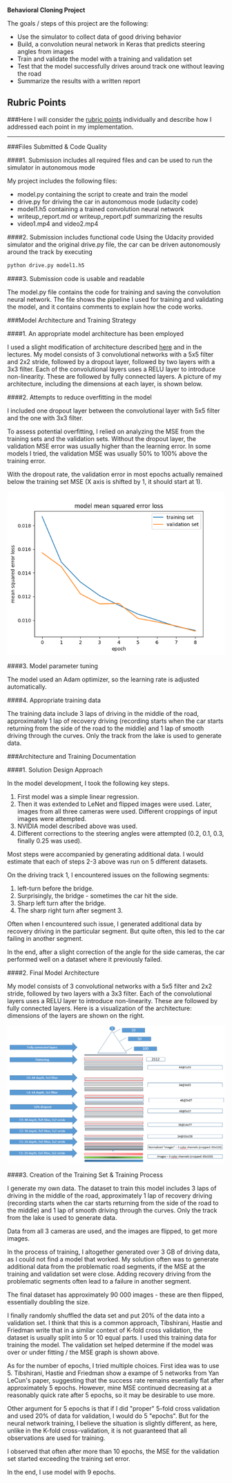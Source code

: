 
**Behavioral Cloning Project**

The goals / steps of this project are the following:
* Use the simulator to collect data of good driving behavior
* Build, a convolution neural network in Keras that predicts steering angles from images
* Train and validate the model with a training and validation set
* Test that the model successfully drives around track one without leaving the road
* Summarize the results with a written report


## Rubric Points
###Here I will consider the [rubric points](https://review.udacity.com/#!/rubrics/432/view) individually and describe how I addressed each point in my implementation.  

---
###Files Submitted & Code Quality

####1. Submission includes all required files and can be used to run the simulator in autonomous mode

My project includes the following files:
* model.py containing the script to create and train the model
* drive.py for driving the car in autonomous mode (udacity code)
* model1.h5 containing a trained convolution neural network 
* writeup_report.md or writeup_report.pdf summarizing the results
* video1.mp4 and video2.mp4

####2. Submission includes functional code
Using the Udacity provided simulator and the original drive.py file, the car can be driven autonomously around the track by executing 
```sh
python drive.py model1.h5
```

####3. Submission code is usable and readable

The model.py file contains the code for training and saving the convolution neural network. The file shows the pipeline I used for training and validating the model, and it contains comments to explain how the code works.

###Model Architecture and Training Strategy

####1. An appropriate model architecture has been employed

I used a slight modification of architecture described [here](https://devblogs.nvidia.com/parallelforall/deep-learning-self-driving-cars/) and in the lectures. My model consists of 3 convolutional networks with a 5x5 filter and 2x2 stride, followed by a dropout layer, followed by two layers with a 3x3 filter. Each of the convolutional layers uses a RELU layer to introduce non-linearity. These are followed by fully connected layers. A picture of my architecture, including the dimensions at each layer, is shown below.

####2. Attempts to reduce overfitting in the model

I included one dropout layer between the convolutional layer with 5x5 filter and the one with 3x3 filter. 

To assess potential overfitting, I relied on analyzing the MSE from the training sets and the validation sets. Without the dropout layer, the validation MSE error was usually higher than the learning error. In some models I tried, the validation MSE was usually 50% to 100% above the training error. 

With the dropout rate, the validation error in most epochs actually remained below the training set MSE (X axis is shifted by 1, it should start at 1).

![alt text](https://github.com/MartinTomis/Cloning/blob/master/model1_MSE.png "MSE")

####3. Model parameter tuning

The model used an Adam optimizer, so the learning rate is adjusted automatically.

####4. Appropriate training data

The training data include 3 laps of driving in the middle of the road, approximately 1 lap of recovery driving (recording starts when the car starts returning from the side of the road to the middle) and 1 lap of smooth driving through the curves. Only the track from the lake is used to generate data.

###Architecture and Training Documentation

####1. Solution Design Approach

In the model development, I took the following key steps. 
1. First model was a simple linear regression.
2. Then it was extended to LeNet and flipped images were used. Later, images from all three cameras were used. Different croppings of input images were attempted.
3. NVIDIA model described above was used.
4. Different corrections to the steering angles were attempted (0.2, 0.1, 0.3, finally 0.25 was used).

Most steps were accompanied by generating additional data. I would estimate that each of steps 2-3 above was run on 5 different datasets.

On the driving track 1, I encountered issues on the following segments:
1. left-turn before the bridge.
2. Surprisingly, the bridge - sometimes the car hit the side.
3. Sharp left turn after the bridge.
4. The sharp right turn after segment 3.

Often when I encountered such issue, I generated additional data by recovery driving in the particular segment. But quite often, this led to the car failing in another segment.

In the end, after a slight correction of the angle for the side cameras, the car performed well on a dataset where it previously failed.


####2. Final Model Architecture

My model consists of 3 convolutional networks with a 5x5 filter and 2x2 stride, followed by two layers with a 3x3 filter. Each of the convolutional layers uses a RELU layer to introduce non-linearity. These are followed by fully connected layers.
Here is a visualization of the architecture: dimensions of the layers are shown on the right.

![alt text](https://github.com/MartinTomis/Cloning/blob/master/architecture.PNG "Architecture") 

####3. Creation of the Training Set & Training Process

I generate my own data. The dataset to train this model includes 3 laps of driving in the middle of the road, approximately 1 lap of recovery driving (recording starts when the car starts returning from the side of the road to the middle) and 1 lap of smooth driving through the curves. Only the track from the lake is used to generate data.

Data from all 3 cameras are used, and the images are flipped, to get more images.

In the process of training, I altogether generated over 3 GB of driving data, as I could not find a model that worked. My solution often was to generate additional data from the problematic road segments, if the MSE at the training and validation set were close. Adding recovery driving from the problematic segments often lead to a failure in another segment.

The final dataset has approximately 90 000 images - these are then flipped, essentially doubling the size.

I finally randomly shuffled the data set and put 20% of the data into a validation set. I think that this is a common approach, Tibshirani, Hastie and Friedman write that in a similar context of K-fold cross validation, the dataset is usually split into 5 or 10 equal parts. I used this training data for training the model. The validation set helped determine if the model was over or under fitting / the MSE graph is shown above.

As for the number of epochs, I tried multiple choices. First idea was to use 5. Tibshirani, Hastie and Friedman show a exampe of 5 networks from Yan LeCun's paper, suggesting that the success rate remains esentially flat after approximately 5 epochs. However, mine MSE continued decreasing at a reasonably quick rate after 5 epochs, so it may be desirable to use more. 

Other argument for 5 epochs is that if I did "proper" 5-fold cross validation and used 20% of data for validation, I would do 5 "epochs". But for the neural network training, I believe the situation is slightly different, as here, unlike in the K-fold cross-validation, it is not guaranteed that all observations are used for training.  

I observed that often after more than 10 epochs, the MSE for the validation set started exceeding the training set error. 

In the end, I use model with 9 epochs.
